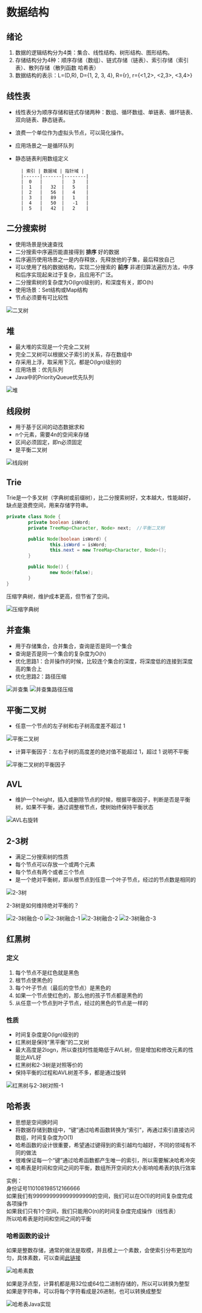 # 数据结构

## 绪论

1. 数据的逻辑结构分为4类：集合、线性结构、树形结构、图形结构。
2. 存储结构分为4种：顺序存储（数组）、链式存储（链表）、索引存储（索引表）、散列存储（散列函数 哈希表）
3. 数据结构的表示：L=(D,R), D={1, 2, 3, 4}, R={r}, r={<1,2>, <2,3>, <3,4>}

## 线性表

- 线性表分为顺序存储和链式存储两种：数组、循环数组、单链表、循环链表、双向链表、静态链表。
- 浪费一个单位作为虚拟头节点，可以简化操作。
- 应用场景之一是循环队列
- 静态链表利用数组定义

        | 索引 | 数据域 | 指针域 |
        |------|-------|--------|
        |  0   |       |   3    |
        |  1   |   32  |   5    |
        |  2   |   56  |   4    |
        |  3   |   89  |   1    |
        |  4   |   50  |   -1   |
        |  5   |   42  |   2    |

## 二分搜索树

- 使用场景是快速查找
- 二分搜索中序遍历能直接得到 **排序** 好的数据
- 后序遍历使用场景之一是内存释放，先释放他的子集，最后释放自己
- 可以使用了栈的数据结构，实现二分搜索的 **前序** 非递归算法遍历方法，中序和后序实现起来过于复杂，且应用不广泛。
- 二分搜索树的复杂度为O(lgn)级别的，和深度有关，即O(h)
- 使用场景：Set结构或Map结构
- 节点必须要有可比较性

![二叉树](./二叉树.png)

## 堆

- 最大堆的实现是一个完全二叉树
- 完全二叉树可以根据父子索引的关系，存在数组中
- 存采用上浮，取采用下沉，都是O(lgn)级别的
- 应用场景：优先队列
- Java中的PriorityQueue优先队列

![堆](./堆.png)

## 线段树

- 用于基于区间的动态数据求和
- n个元素，需要4n的空间来存储
- 区间必须固定，即n必须固定
- 是平衡二叉树

![线段树](./线段树.png)

## Trie

Trie是一个多叉树（字典树或前缀树），比二分搜索树好，文本越大，性能越好，缺点是浪费空间，用来存储字符串。

```java
private class Node {
        private boolean isWord;
        private TreeMap<Character, Node> next;  //平衡二叉树

        public Node(boolean isWord) {
                this.isWord = isWord;
                this.next = new TreeMap<Character, Node>();
        }

        public Node() {
                new Node(false);
        }
}
```

压缩字典树，维护成本更高，但节省了空间。

![压缩字典树](./压缩字典树.png)

## 并查集

- 用于存储集合，合并集合，查询是否是同一个集合
- 查询是否是同一个集合的复杂度为O(h)
- 优化思路1：合并操作的时候，比较连个集合的深度，将深度低的连接到深度高的集合上
- 优化思路2：路径压缩

![并查集](./并查集.png)
![并查集路径压缩](./并查集路径压缩.png)

## 平衡二叉树

- 任意一个节点的左子树和右子树高度差不超过 1

![平衡二叉树](./平衡二叉树.png)

- 计算平衡因子：左右子树的高度差的绝对值不能超过 1，超过 1 说明不平衡

![平衡二叉树的平衡因子](./平衡二叉树的平衡因子.png)

## AVL

- 维护一个height，插入或删除节点的时候，根据平衡因子，判断是否是平衡树，如果不平衡，通过调整根节点，使树始终保持平衡状态

![AVL右旋转](./AVL右旋转.png)

## 2-3树

- 满足二分搜索树的性质
- 每个节点可以存放一个或两个元素
- 每个节点有两个或者三个节点
- 是一个绝对平衡树，即从根节点到任意一个叶子节点，经过的节点数是相同的

![2-3树](./2-3树.png)

2-3树是如何维持绝对平衡的？

![2-3树融合-0](./2-3树融合-0.png)
![2-3树融合-1](./2-3树融合-1.png)
![2-3树融合-2](./2-3树融合-2.png)
![2-3树融合-3](./2-3树融合-3.png)

## 红黑树

### 定义

1. 每个节点不是红色就是黑色
2. 根节点使黑色的
3. 每个叶子节点（最后的空节点）是黑色的
4. 如果一个节点使红色的，那么他的孩子节点都是黑色的
5. 从任意一个节点到叶子节点，经过的黑色的节点是一样的

### 性质

- 时间复杂度是O(lgn)级别的
- 红黑树是保持“黑平衡”的二叉树
- 最大高度是2logn，所以查找时性能略低于AVL树，但是增加和修改元素的性能比AVL好
- 红黑树和2-3树是对照等价的
- 保持平衡的过程和AVL树差不多，都是通过旋转

![红黑树与2-3树对照-1](./红黑树与2-3树对照-1.png)

## 哈希表

- 思想是空间换时间
- 将数据存储到数组中，“键”通过哈希函数转换为“索引”，再通过索引直接访问数组，时间复杂度为O(1)
- 哈希函数的设计很重要，希望通过键得到的索引越均匀越好，不同的领域有不同的做法
- 很难保证每一个“键”通过哈希函数都产生唯一的索引，所以需要解决哈希冲突
- 哈希表是时间和空间之间的平衡，数组所开空间的大小影响哈希表的执行效率

实例：  
身份证号110108198512166666  
如果我们有999999999999999999的空间，我们可以在O(1)的时间复杂度完成各项操作  
如果我们只有1个空间，我们只能用O(n)的时间复杂度完成操作（线性表）  
所以哈希表是时间和空间之间的平衡

### 哈希函数的设计

如果是整数存储，通常的做法是取模，并且模上一个素数，会使索引分布更加均匀，具体素数，可以查阅[此链接](http://planetmath.org/goodhashtableprimes)

![哈希素数](哈希素数.png)

如果是浮点型，计算机都是用32位或64位二进制存储的，所以可以转换为整型  
如果是字符串，可以将每个字符看成是26进制，也可以转换成整型

![哈希表Java实现](哈希表Java实现.png)